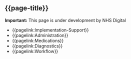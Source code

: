 ## {{page-title}}

  <div markdown="span" class="alert alert-warning" role="alert"><i class="fa fa-warning"></i><b> Important:</b> This page is under development by NHS Digital</div>

- {{pagelink:Implementation-Support}}
 - {{pagelink:Administration}}
 - {{pagelink:Medications}}
 - {{pagelink:Diagnostics}}
 - {{pagelink:Workflow}}
 
